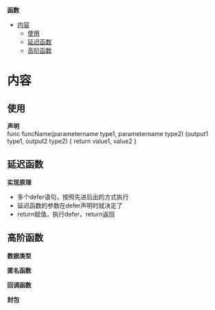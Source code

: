 **函数**
- [内容](#内容)
  - [使用](#使用)
  - [延迟函数](#延迟函数)
  - [高阶函数](#高阶函数)

# 内容 #
## 使用 ##
**声明**  
func funcName(parametername type1, parametername type2) (output1 type1, output2 type2) {
    return value1, value2
}


## 延迟函数 ##
**实现原理**  
- 多个defer语句，按照先进后出的方式执行
- 延迟函数的参数在defer声明时就决定了
- return赋值，执行defer，return返回

## 高阶函数 ##
**数据类型**  

**匿名函数**  

**回调函数**  

**封包**  
